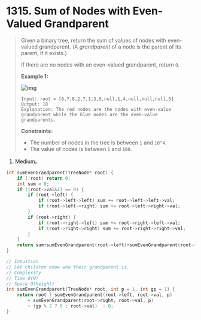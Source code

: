 # 1315. Sum of Nodes with Even-Valued Grandparent

> Given a binary tree, return the sum of values of nodes with even-valued grandparent. (A *grandparent* of a node is the parent of its parent, if it exists.)
>
> If there are no nodes with an even-valued grandparent, return `0`.
>
> **Example 1:**
>
> **![img](https://assets.leetcode.com/uploads/2019/07/24/1473_ex1.png)**
>
> ```
> Input: root = [6,7,8,2,7,1,3,9,null,1,4,null,null,null,5]
> Output: 18
> Explanation: The red nodes are the nodes with even-value grandparent while the blue nodes are the even-value grandparents.
> ```
>
> **Constraints:**
>
> - The number of nodes in the tree is between `1` and `10^4`.
> - The value of nodes is between `1` and `100`.

1. Medium。

```cpp
int sumEvenGrandparent(TreeNode* root) {
    if (!root) return 0;
    int sum = 0;
    if ((root->val&1) == 0) {
        if (root->left) {
            if (root->left->left) sum += root->left->left->val;
            if (root->left->right) sum += root->left->right->val;
        }
        if (root->right) {
            if (root->right->left) sum += root->right->left->val;
            if (root->right->right) sum += root->right->right->val;
        }
    }
    return sum+sumEvenGrandparent(root->left)+sumEvenGrandparent(root->right);
}
```

```cpp
// Intuition
// Let children know who their grandparent is.
// Complexity
// Time O(N)
// Space O(height)
int sumEvenGrandparent(TreeNode* root, int p = 1, int gp = 1) {
    return root ? sumEvenGrandparent(root->left, root->val, p)
        + sumEvenGrandparent(root->right, root->val, p)
        + (gp % 2 ? 0 : root->val)  : 0;
}
```

